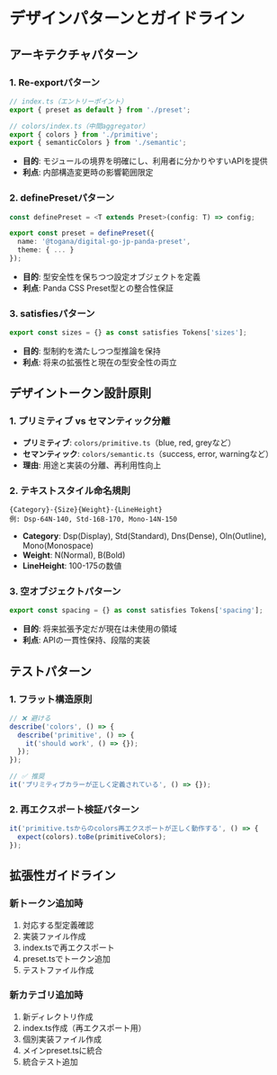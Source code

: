 # デザインパターンとガイドライン

## アーキテクチャパターン

### 1. Re-exportパターン
```typescript
// index.ts（エントリーポイント）
export { preset as default } from './preset';

// colors/index.ts（中間aggregator）
export { colors } from './primitive';
export { semanticColors } from './semantic';
```
- **目的**: モジュールの境界を明確にし、利用者に分かりやすいAPIを提供
- **利点**: 内部構造変更時の影響範囲限定

### 2. definePresetパターン
```typescript
const definePreset = <T extends Preset>(config: T) => config;

export const preset = definePreset({
  name: '@togana/digital-go-jp-panda-preset',
  theme: { ... }
});
```
- **目的**: 型安全性を保ちつつ設定オブジェクトを定義
- **利点**: Panda CSS Preset型との整合性保証

### 3. satisfiesパターン
```typescript
export const sizes = {} as const satisfies Tokens['sizes'];
```
- **目的**: 型制約を満たしつつ型推論を保持
- **利点**: 将来の拡張性と現在の型安全性の両立

## デザイントークン設計原則

### 1. プリミティブ vs セマンティック分離
- **プリミティブ**: `colors/primitive.ts`（blue, red, greyなど）
- **セマンティック**: `colors/semantic.ts`（success, error, warningなど）
- **理由**: 用途と実装の分離、再利用性向上

### 2. テキストスタイル命名規則
```
{Category}-{Size}{Weight}-{LineHeight}
例: Dsp-64N-140, Std-16B-170, Mono-14N-150
```
- **Category**: Dsp(Display), Std(Standard), Dns(Dense), Oln(Outline), Mono(Monospace)
- **Weight**: N(Normal), B(Bold)
- **LineHeight**: 100-175の数値

### 3. 空オブジェクトパターン
```typescript
export const spacing = {} as const satisfies Tokens['spacing'];
```
- **目的**: 将来拡張予定だが現在は未使用の領域
- **利点**: APIの一貫性保持、段階的実装

## テストパターン

### 1. フラット構造原則
```typescript
// ❌ 避ける
describe('colors', () => {
  describe('primitive', () => {
    it('should work', () => {});
  });
});

// ✅ 推奨
it('プリミティブカラーが正しく定義されている', () => {});
```

### 2. 再エクスポート検証パターン
```typescript
it('primitive.tsからのcolors再エクスポートが正しく動作する', () => {
  expect(colors).toBe(primitiveColors);
});
```

## 拡張性ガイドライン

### 新トークン追加時
1. 対応する型定義確認
2. 実装ファイル作成
3. index.tsで再エクスポート
4. preset.tsでトークン追加
5. テストファイル作成

### 新カテゴリ追加時
1. 新ディレクトリ作成
2. index.ts作成（再エクスポート用）
3. 個別実装ファイル作成
4. メインpreset.tsに統合
5. 統合テスト追加
